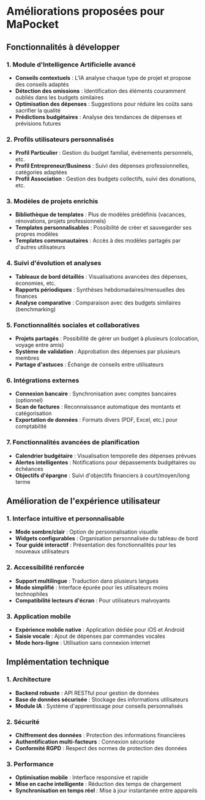 # Améliorations proposées pour MaPocket

## Fonctionnalités à développer

### 1. Module d'Intelligence Artificielle avancé
- **Conseils contextuels** : L'IA analyse chaque type de projet et propose des conseils adaptés
- **Détection des omissions** : Identification des éléments couramment oubliés dans les budgets similaires
- **Optimisation des dépenses** : Suggestions pour réduire les coûts sans sacrifier la qualité
- **Prédictions budgétaires** : Analyse des tendances de dépenses et prévisions futures

### 2. Profils utilisateurs personnalisés
- **Profil Particulier** : Gestion du budget familial, événements personnels, etc.
- **Profil Entrepreneur/Business** : Suivi des dépenses professionnelles, catégories adaptées
- **Profil Association** : Gestion des budgets collectifs, suivi des donations, etc.

### 3. Modèles de projets enrichis
- **Bibliothèque de templates** : Plus de modèles prédéfinis (vacances, rénovations, projets professionnels)
- **Templates personnalisables** : Possibilité de créer et sauvegarder ses propres modèles
- **Templates communautaires** : Accès à des modèles partagés par d'autres utilisateurs

### 4. Suivi d'évolution et analyses
- **Tableaux de bord détaillés** : Visualisations avancées des dépenses, économies, etc.
- **Rapports périodiques** : Synthèses hebdomadaires/mensuelles des finances
- **Analyse comparative** : Comparaison avec des budgets similaires (benchmarking)

### 5. Fonctionnalités sociales et collaboratives
- **Projets partagés** : Possibilité de gérer un budget à plusieurs (colocation, voyage entre amis)
- **Système de validation** : Approbation des dépenses par plusieurs membres
- **Partage d'astuces** : Échange de conseils entre utilisateurs

### 6. Intégrations externes
- **Connexion bancaire** : Synchronisation avec comptes bancaires (optionnel)
- **Scan de factures** : Reconnaissance automatique des montants et catégorisation
- **Exportation de données** : Formats divers (PDF, Excel, etc.) pour comptabilité

### 7. Fonctionnalités avancées de planification
- **Calendrier budgétaire** : Visualisation temporelle des dépenses prévues
- **Alertes intelligentes** : Notifications pour dépassements budgétaires ou échéances
- **Objectifs d'épargne** : Suivi d'objectifs financiers à court/moyen/long terme

## Amélioration de l'expérience utilisateur

### 1. Interface intuitive et personnalisable
- **Mode sombre/clair** : Option de personnalisation visuelle
- **Widgets configurables** : Organisation personnalisée du tableau de bord
- **Tour guidé interactif** : Présentation des fonctionnalités pour les nouveaux utilisateurs

### 2. Accessibilité renforcée
- **Support multilingue** : Traduction dans plusieurs langues
- **Mode simplifié** : Interface épurée pour les utilisateurs moins technophiles
- **Compatibilité lecteurs d'écran** : Pour utilisateurs malvoyants

### 3. Application mobile
- **Expérience mobile native** : Application dédiée pour iOS et Android
- **Saisie vocale** : Ajout de dépenses par commandes vocales
- **Mode hors-ligne** : Utilisation sans connexion internet

## Implémentation technique

### 1. Architecture
- **Backend robuste** : API RESTful pour gestion de données
- **Base de données sécurisée** : Stockage des informations utilisateurs
- **Module IA** : Système d'apprentissage pour conseils personnalisés

### 2. Sécurité
- **Chiffrement des données** : Protection des informations financières
- **Authentification multi-facteurs** : Connexion sécurisée
- **Conformité RGPD** : Respect des normes de protection des données

### 3. Performance
- **Optimisation mobile** : Interface responsive et rapide
- **Mise en cache intelligente** : Réduction des temps de chargement
- **Synchronisation en temps réel** : Mise à jour instantanée entre appareils